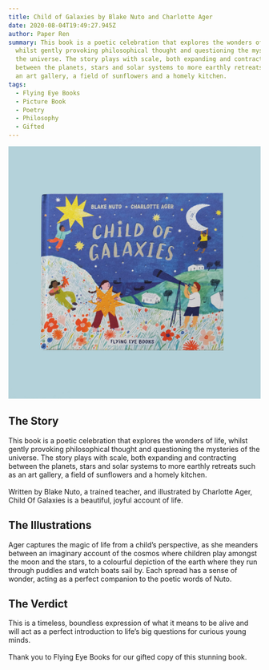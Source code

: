 ```yaml
---
title: Child of Galaxies by Blake Nuto and Charlotte Ager
date: 2020-08-04T19:49:27.945Z
author: Paper Ren
summary: This book is a poetic celebration that explores the wonders of life,
  whilst gently provoking philosophical thought and questioning the mysteries of
  the universe. The story plays with scale, both expanding and contracting
  between the planets, stars and solar systems to more earthly retreats such as
  an art gallery, a field of sunflowers and a homely kitchen.
tags:
  - Flying Eye Books
  - Picture Book
  - Poetry
  - Philosophy
  - Gifted
---
```



![Child of Galaxies front cover](/static/img/dscf8257.jpg "Child of Galaxies by Blake Nuto and Charlotte Ager")

## The Story

This book is a poetic celebration that explores the wonders of life, whilst gently provoking philosophical thought and questioning the mysteries of the universe. The story plays with scale, both expanding and contracting between the planets, stars and solar systems to more earthly retreats such as an art gallery, a field of sunflowers and a homely kitchen.\
\
Written by Blake Nuto, a trained teacher, and illustrated by Charlotte Ager, Child Of Galaxies is a beautiful, joyful account of life.

## The Illustrations

Ager captures the magic of life from a child’s perspective, as she meanders between an imaginary account of the cosmos where children play amongst the moon and the stars, to a colourful depiction of the earth where they run through puddles and watch boats sail by. Each spread has a sense of wonder, acting as a perfect companion to the poetic words of Nuto.

## The Verdict

This is a timeless, boundless expression of what it means to be alive and will act as a perfect introduction to life’s big questions for curious young minds.\
\
Thank you to Flying Eye Books for our gifted copy of this stunning book.